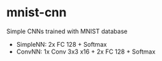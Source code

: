 # mnist-cnn

Simple CNNs trained with MNIST database

- SimpleNN: 2x FC 128 + Softmax
- ConvNN: 1x Conv 3x3 x16 + 2x FC 128 + Softmax
